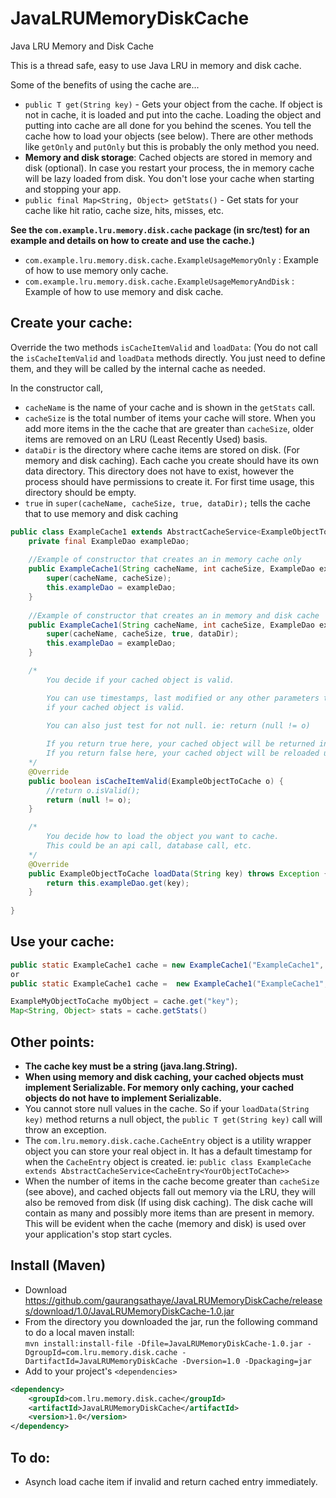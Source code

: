 # JavaLRUMemoryDiskCache

Java LRU Memory and Disk Cache

This is a thread safe, easy to use Java LRU in memory and disk cache.  

Some of the benefits of using the cache are...  
* `public T get(String key)` - Gets your object from the cache.  If object is not in cache, it is loaded and put into the cache. Loading the object and putting into cache are all done for you behind the scenes. You tell the cache how to load your objects (see below).  There are other methods like `getOnly` and `putOnly` but this is probably the only method you need.
* **Memory and disk storage**: Cached objects are stored in memory and disk (optional). In case you restart your process, the in memory cache will be lazy loaded from disk.  You don't lose your cache when starting and stopping your app.
* `public final Map<String, Object> getStats()` - Get stats for your cache like hit ratio, cache size, hits, misses, etc.

**See the `com.example.lru.memory.disk.cache` package (in src/test) for an example and details on how to create and use the cache.)**  
* `com.example.lru.memory.disk.cache.ExampleUsageMemoryOnly` : Example of how to use memory only cache.
* `com.example.lru.memory.disk.cache.ExampleUsageMemoryAndDisk` : Example of how to use memory and disk cache.

## Create your cache:  

Override the two methods `isCacheItemValid` and `loadData`: (You do not call the `isCacheItemValid` and `loadData` methods directly.  You just need to define them, and they will be called by the internal cache as needed.  

In the constructor call,  
* `cacheName` is the name of your cache and is shown in the `getStats` call.  
* `cacheSize` is the total number of items your cache will store.  When you add more items in the the cache that are greater than `cacheSize`, older items are removed on an LRU (Least Recently Used) basis.  
* `dataDir` is the directory where cache items are stored on disk. (For memory and disk caching).  Each cache you create should have its own data directory.  This directory does not have to exist, however the process should have permissions to create it.  For first time usage, this directory should be empty.
* `true` in `super(cacheName, cacheSize, true, dataDir);` tells the cache that to use memory and disk caching

```java
public class ExampleCache1 extends AbstractCacheService<ExampleObjectToCache>{   
    private final ExampleDao exampleDao;
    
    //Example of constructor that creates an in memory cache only
    public ExampleCache1(String cacheName, int cacheSize, ExampleDao exampleDao) throws Exception{
        super(cacheName, cacheSize);
        this.exampleDao = exampleDao;
    }
    
    //Example of constructor that creates an in memory and disk cache
    public ExampleCache1(String cacheName, int cacheSize, ExampleDao exampleDao, String dataDir) throws Exception {
        super(cacheName, cacheSize, true, dataDir);
        this.exampleDao = exampleDao;
    }

    /*
        You decide if your cached object is valid.

        You can use timestamps, last modified or any other parameters to determine
        if your cached object is valid.
    
        You can also just test for not null. ie: return (null != o)

        If you return true here, your cached object will be returned in the 'get' call.
        If you return false here, your cached object will be reloaded using your 'loadData' method.
    */
    @Override
    public boolean isCacheItemValid(ExampleObjectToCache o) {
        //return o.isValid();        
        return (null != o);
    }

    /*
        You decide how to load the object you want to cache.
        This could be an api call, database call, etc.
    */
    @Override
    public ExampleObjectToCache loadData(String key) throws Exception {
        return this.exampleDao.get(key);
    }
    
}
```

## Use your cache:  
```java
public static ExampleCache1 cache = new ExampleCache1("ExampleCache1", 10000); //memory only
or
public static ExampleCache1 cache =  new ExampleCache1("ExampleCache1", 50000, new ExampleDao(), "/my/datadir/exampleCache1"); //memory and disk

ExampleMyObjectToCache myObject = cache.get("key");
Map<String, Object> stats = cache.getStats()
```

## Other points:  
* **The cache key must be a string (java.lang.String).**
* **When using memory and disk caching, your cached objects must implement Serializable.  For memory only caching, your cached objects do not have to implement Serializable.**
* You cannot store null values in the cache. So if your `loadData(String key)` method returns a null object, the `public T get(String key)` call will throw an exception.  
* The `com.lru.memory.disk.cache.CacheEntry` object is a utility wrapper object you can store your real object in.  It has a default timestamp for when the `CacheEntry` object is created.  ie: `public class ExampleCache extends AbstractCacheService<CacheEntry<YourObjectToCache>>`
* When the number of items in the cache become greater than `cacheSize` (see above), and cached objects fall out memory via the LRU, they will also be removed from disk (If using disk caching).  The disk cache will contain as many and possibly more items than are present in memory.  This will be evident when the cache (memory and disk) is used over your application's stop start cycles.

## Install (Maven)
* Download https://github.com/gaurangsathaye/JavaLRUMemoryDiskCache/releases/download/1.0/JavaLRUMemoryDiskCache-1.0.jar
* From the directory you downloaded the jar, run the following command to do a local maven install:  
  `mvn install:install-file -Dfile=JavaLRUMemoryDiskCache-1.0.jar -DgroupId=com.lru.memory.disk.cache -DartifactId=JavaLRUMemoryDiskCache -Dversion=1.0 -Dpackaging=jar`
* Add to your project's `<dependencies>`  
```xml
<dependency>
    <groupId>com.lru.memory.disk.cache</groupId>
    <artifactId>JavaLRUMemoryDiskCache</artifactId>
    <version>1.0</version>
</dependency>
```

## To do:
* Asynch load cache item if invalid and return cached entry immediately.
